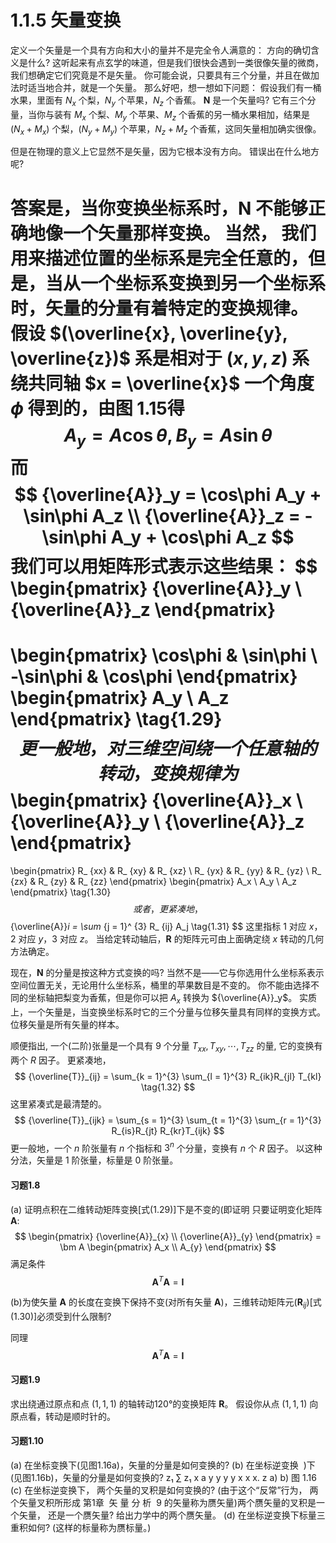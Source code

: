 # 1.1.5 矢量变换

定义一个矢量是一个具有方向和大小的量并不是完全令人满意的：
方向的确切含义是什么?
这听起来有点玄学的味道，但是我们很快会遇到一类很像矢量的微商，我们想确定它们究竟是不是矢量。
你可能会说，只要具有三个分量，并且在做加法时适当地合并，就是一个矢量。
那么好吧，想一想如下问题：
假设我们有一桶水果，里面有 $N_x$ 个梨，$N_y$ 个苹果，$N_z$ 个香蕉。
$\bm N$ 是一个矢量吗?
它有三个分量，当你与装有 $M_x$ 个梨、$M_y$ 个苹果、$M_z$ 个香蕉的另一桶水果相加，结果是 $(N_x + M_x)$ 个梨，$(N_y + M_y)$ 个苹果，$N_z + M_z$ 个香蕉，这同矢量相加确实很像。

但是在物理的意义上它显然不是矢量，因为它根本没有方向。
错误出在什么地方呢?

答案是，当你变换坐标系时，$\bm N$ 不能够正确地像一个矢量那样变换。
当然， 我们用来描述位置的坐标系是完全任意的，但是，当从一个坐标系变换到另一个坐标系时，矢量的分量有着特定的变换规律。
假设 $(\overline{x}, \overline{y}, \overline{z})$ 系是相对于 $(x, y, z)$ 系绕共同轴 $x = \overline{x}$ 一个角度 $\phi$ 得到的，由图 1.15得
$$
  A_y = A\cos\theta, B_y = A \sin\theta
$$
而
$$
 {\overline{A}}_y = \cos\phi A_y + \sin\phi A_z \\
 {\overline{A}}_z = -\sin\phi A_y + \cos\phi A_z
$$
我们可以用矩阵形式表示这些结果：
$$
  \begin{pmatrix}
    {\overline{A}}_y \\ {\overline{A}}_z
  \end{pmatrix}
  =  
  \begin{pmatrix}
    \cos\phi & \sin\phi \\
    -\sin\phi & \cos\phi
  \end{pmatrix}
  \begin{pmatrix}
    A_y \\ A_z
  \end{pmatrix}
  \tag{1.29}
$$
更一般地，对三维空间绕一个任意轴的转动，变换规律为
$$
  \begin{pmatrix}
    {\overline{A}}_x \\ {\overline{A}}_y \\ {\overline{A}}_z
  \end{pmatrix}
  =  
  \begin{pmatrix}
    R_ {xx} & R_ {xy} & R_ {xz} \\
    R_ {yx} & R_ {yy} & R_ {yz} \\
    R_ {zx} & R_ {zy} & R_ {zz}
  \end{pmatrix}
  \begin{pmatrix}
    A_x \\ A_y \\ A_z
  \end{pmatrix}
  \tag{1.30}
$$
或者，更紧凑地，
$$
  {\overline{A}}_i = \sum_ {j = 1}^ {3} R_ {ij} A_j
  \tag{1.31}
$$
这里指标 $1$ 对应 $x$，$2$ 对应 $y$，$3$ 对应 $z$。
当给定转动轴后，$\bm R$ 的矩阵元可由上面确定绕 $x$ 转动的几何方法确定。

现在，$\bm N$ 的分量是按这种方式变换的吗?
当然不是——它与你选用什么坐标系表示空间位置无关，无论用什么坐标系，桶里的苹果数目是不变的。
你不能由选择不同的坐标轴把梨变为香蕉，但是你可以把 $A_x$ 转换为 ${\overline{A}}_y$。
实质上，一个矢量是，当变换坐标系时它的三个分量与位移矢量具有同样的变换方式。
位移矢量是所有矢量的样本。

顺便指出, 一个(二阶)张量是一个具有 $9$ 个分量 $T_{x x},T_{xy}, \cdots,T_{zz}$ 的量, 它的变换有两个 $R$ 因子。
更紧凑地，
$$
  {\overline{T}}_{ij} =
  \sum_{k = 1}^{3} \sum_{l = 1}^{3} R_{ik}R_{jl} T_{kl}
  \tag{1.32}
$$
这里紧凑式是最清楚的。
$$
  {\overline{T}}_{ijk} =
  \sum_{s = 1}^{3} \sum_{t = 1}^{3} \sum_{r = 1}^{3} R_{is}R_{jt} R_{kr}T_{ijk}
$$
更一般地，一个 $n$ 阶张量有 $n$ 个指标和 $3^n$ 个分量，变换有 $n$ 个 $R$ 因子。
以这种分法，矢量是 $1$ 阶张量，标量是 $0$ 阶张量。

#### 习题1.8

(a) 证明点积在二维转动矩阵变换[式(1.29)]下是不变的(即证明
只要证明变化矩阵 $\bm A$:
$$
  \begin{pmatrix}
    {\overline{A}}_{x} \\ {\overline{A}}_{y} 
  \end{pmatrix}
  = \bm A
  \begin{pmatrix}
    A_x \\ A_{y} 
  \end{pmatrix}
$$
满足条件
$$
  \bm A^T \bm A = \bm I
$$

(b)为使矢量 $\bm A$ 的长度在变换下保持不变(对所有矢量 $\bm A$)，三维转动矩阵元($\bm R_{ij}$)[式(1.30)]必须受到什么限制?

同理
$$
  \bm A^T \bm A = \bm I
$$

#### 习题1.9

求出绕通过原点和点 $(1, 1, 1)$ 的轴转动120°的变换矩阵 $\bm R$。
假设你从点 $(1, 1, 1)$ 向原点看，转动是顺时针的。

#### 习题1.10

(a) 在坐标变换下(见图1.16a)，矢量的分量是如何变换的?
(b) 在坐标逆变换  )下(见图1.16b)，矢量的分量是如何变换的?
z₁
∑
z₁
x
a
y
y
y
y
x
x
x.
z
a)
b)
图 1.16
(c) 在坐标逆变换下， 两个矢量的叉积是如何变换的? (由于这个“反常”行为， 两个矢量叉积所形成
第1章  矢 量 分 析  9
的矢量称为赝矢量)两个赝矢量的叉积是一个矢量， 还是一个赝矢量? 给出力学中的两个赝矢量。
(d) 在坐标逆变换下标量三重积如何? (这样的标量称为赝标量。)
